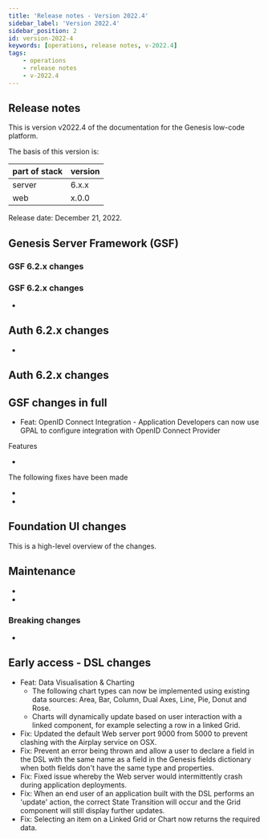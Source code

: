 ```yaml
---
title: 'Release notes - Version 2022.4'
sidebar_label: 'Version 2022.4'
sidebar_position: 2
id: version-2022-4
keywords: [operations, release notes, v-2022.4]
tags:
    - operations
    - release notes
    - v-2022.4
---
```


## Release notes
This is version v2022.4 of the documentation for the Genesis low-code platform.

The basis of this version is:

| part of stack | version | 
|---------------|---------|
| server        | 6.x.x   |  
| web           | x.0.0   |   

Release date: December 21, 2022. 

## Genesis Server Framework (GSF)





### GSF 6.2.x changes


### GSF 6.2.x changes

- 

## Auth 6.2.x changes
- 

## Auth 6.2.x changes



## GSF changes in full
- Feat: OpenID Connect Integration - Application Developers can now use GPAL to configure integration with OpenID Connect Provider

Features

-  

The following fixes have been made

- 
- 

## Foundation UI changes
This is a high-level overview of the changes.

## Maintenance

- 
- 



### Breaking changes 

- 


## Early access - DSL changes

- Feat: Data Visualisation & Charting
  - The following chart types can now be implemented using existing data sources: Area, Bar, Column, Dual Axes, Line, Pie, Donut and Rose.
  - Charts will dynamically update based on user interaction with a linked component, for example selecting a row in a linked Grid.
- Fix: Updated the default Web server port 9000 from 5000 to prevent clashing with the Airplay service on OSX.
- Fix: Prevent an error being thrown and allow a user to declare a field in the DSL with the same name as a field in the Genesis fields dictionary when both fields don't have the same type and properties.
- Fix: Fixed issue whereby the Web server would intermittently crash during application deployments.
- Fix: When an end user of an application built with the DSL performs an 'update' action, the correct State Transition will occur and the Grid component will still display further updates.
- Fix: Selecting an item on a Linked Grid or Chart now returns the required data.